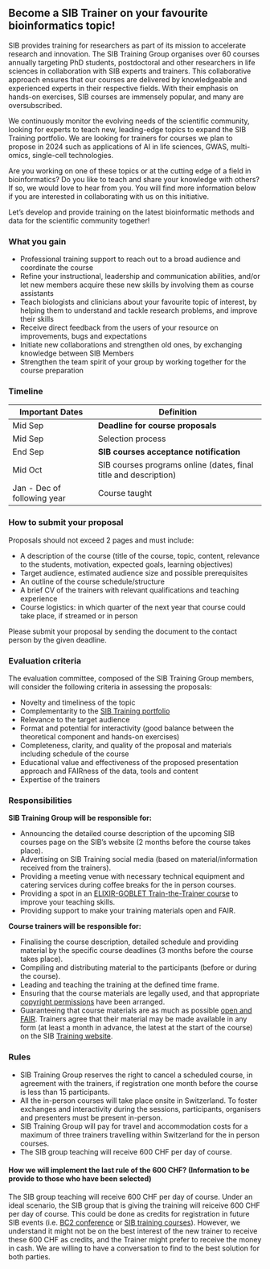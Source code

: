 ## Become a SIB Trainer on your favourite bioinformatics topic!

SIB provides training for researchers as part of its mission to accelerate research and innovation. The SIB Training Group organises over 60 courses annually targeting PhD students, postdoctoral and other
researchers in life sciences in collaboration with SIB experts and trainers. This collaborative approach ensures that our courses are delivered by knowledgeable and experienced experts in their respective
fields. With their emphasis on hands-on exercises, SIB courses are immensely popular, and many are oversubscribed.

We continuously monitor the evolving needs of the scientific community, looking for experts to teach new, leading-edge topics to expand the SIB Training portfolio. We are looking for trainers for courses we
plan to propose in 2024 such as applications of AI in life sciences, GWAS, multi-omics, single-cell technologies.

Are you working on one of these topics or at the cutting edge of a field in bioinformatics? Do you like to teach and share your knowledge with others? If so, we would love to hear from you. You will find more information below if you are interested in collaborating with us on this initiative. 

Let’s develop and provide training on the latest bioinformatic methods and data for the scientific community together!

### What you gain
- Professional training support to reach out to a broad audience and coordinate the course
- Refine your instructional, leadership and communication abilities, and/or let new members acquire these new skills by involving them as course assistants
- Teach biologists and clinicians about your favourite topic of interest, by helping them to understand and tackle research problems, and improve their skills
- Receive direct feedback from the users of your resource on improvements, bugs and expectations
- Initiate new collaborations and strengthen old ones, by exchanging knowledge between SIB Members
- Strengthen the team spirit of your group by working together for the course preparation

### Timeline

| Important Dates   | Definition                           |
| ----------------------------- | ------------------------------------ |
| Mid Sep                        | **Deadline for course proposals** |
| Mid Sep                        | Selection process |
| End Sep                        | **SIB courses acceptance notification** |
| Mid Oct                        | SIB courses programs online (dates, final title and description)  |
| Jan - Dec of following year   | Course taught |

### How to submit your proposal

Proposals should not exceed 2 pages and must include:

  - A description of the course (title of the course, topic, content, relevance to the students, motivation, expected goals, learning objectives)
  - Target audience, estimated audience size and possible prerequisites
  - An outline of the course schedule/structure
  - A brief CV of the trainers with relevant qualifications and teaching experience
  - Course logistics: in which quarter of the next year that course could take place, if streamed or in person

Please submit your proposal by sending the document to the contact person by the given deadline.

### Evaluation criteria
The evaluation committee, composed of the SIB Training Group members, will consider the following criteria in assessing the proposals:

- Novelty and timeliness of the topic
- Complementarity to the [SIB Training portfolio](https://www.sib.swiss/training/upcoming-training-courses)
- Relevance to the target audience
- Format and potential for interactivity (good balance between the theoretical component and hands-on exercises)
- Completeness, clarity, and quality of the proposal and materials including schedule of the course
- Educational value and effectiveness of the proposed presentation approach and FAIRness of the data, tools and content
- Expertise of the trainers

### Responsibilities
**SIB Training Group will be responsible for:**

- Announcing the detailed course description of the upcoming SIB courses page on the SIB’s website (2 months before the course takes place).
- Advertising on SIB Training social media (based on material/information received from the trainers).
- Providing a meeting venue with necessary technical equipment and catering services during coffee breaks for the in person courses.
- Providing a spot in an [ELIXIR-GOBLET Train-the-Trainer course](https://github.com/TrainTheTrainer/ELIXIR-EXCELERATE-TtT) to improve your teaching skills.
- Providing support to make your training materials open and FAIR.

**Course trainers will be responsible for:**

- Finalising the course description, detailed schedule and providing material by the specific course deadlines (3 months before the course takes place).
- Compiling and distributing material to the participants (before or during the course).
- Leading and teaching the training at the defined time frame.
- Ensuring that the course materials are legally used, and that appropriate [copyright permissions](https://zenodo.org/records/5840175) have been arranged.
- Guaranteeing that course materials are as much as possible [open and FAIR](https://journals.plos.org/ploscompbiol/article?id=10.1371/journal.pcbi.1007854). Trainers agree that their material may be made available in any form (at least a month in advance, the latest at the start of the course) on the SIB [Training website](https://www.sib.swiss/training/training-materials).

### Rules
- SIB Training Group reserves the right to cancel a scheduled course, in agreement with the trainers, if registration one month before the course is less than 15 participants.
- All the in-person courses will take place onsite in Switzerland. To foster exchanges and interactivity during the sessions, participants, organisers and presenters must be present in-person.
- SIB Training Group will pay for travel and accommodation costs for a maximum of three trainers travelling within Switzerland for the in person courses.
- The SIB group teaching will receive 600 CHF per day of course.

#### How we will implement the last rule of the 600 CHF? (Information to be provide to those who have been selected)
  
The SIB group teaching will receive 600 CHF per day of course. Under an ideal scenario, the SIB group that is giving the training will reiceive 600 CHF per day of course. This could be done as credits for registration in future SIB events (i.e. [BC2 conference](https://bc2.ch/) or [SIB training courses](https://www.sib.swiss/training/upcoming-training-courses)).
However, we understand it might not be on the best interest of the new trainer to receive these 600 CHF as credits, and the Trainer might prefer to receive the money in cash.
We are willing to have a conversation to find to the best solution for both parties.

